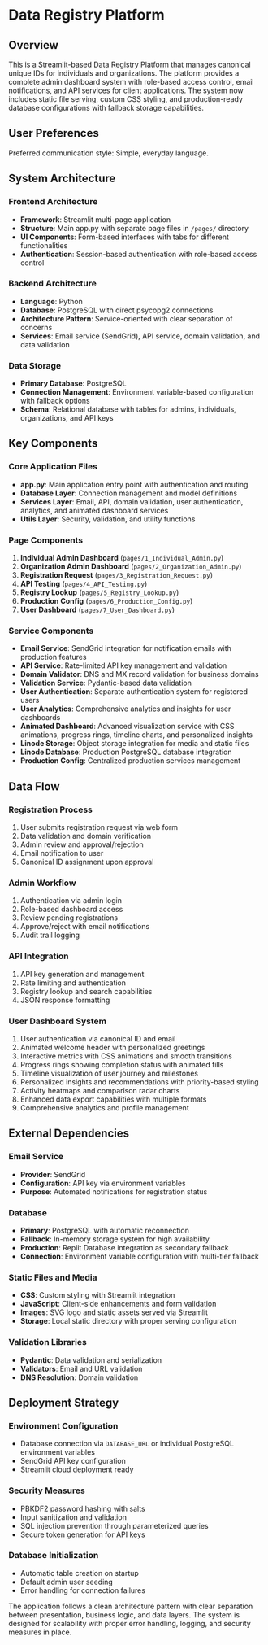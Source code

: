 # Data Registry Platform

## Overview

This is a Streamlit-based Data Registry Platform that manages canonical unique IDs for individuals and organizations. The platform provides a complete admin dashboard system with role-based access control, email notifications, and API services for client applications. The system now includes static file serving, custom CSS styling, and production-ready database configurations with fallback storage capabilities.

## User Preferences

Preferred communication style: Simple, everyday language.

## System Architecture

### Frontend Architecture
- **Framework**: Streamlit multi-page application
- **Structure**: Main app.py with separate page files in `/pages/` directory
- **UI Components**: Form-based interfaces with tabs for different functionalities
- **Authentication**: Session-based authentication with role-based access control

### Backend Architecture
- **Language**: Python
- **Database**: PostgreSQL with direct psycopg2 connections
- **Architecture Pattern**: Service-oriented with clear separation of concerns
- **Services**: Email service (SendGrid), API service, domain validation, and data validation

### Data Storage
- **Primary Database**: PostgreSQL
- **Connection Management**: Environment variable-based configuration with fallback options
- **Schema**: Relational database with tables for admins, individuals, organizations, and API keys

## Key Components

### Core Application Files
- **app.py**: Main application entry point with authentication and routing
- **Database Layer**: Connection management and model definitions
- **Services Layer**: Email, API, domain validation, user authentication, analytics, and animated dashboard services
- **Utils Layer**: Security, validation, and utility functions

### Page Components
1. **Individual Admin Dashboard** (`pages/1_Individual_Admin.py`)
2. **Organization Admin Dashboard** (`pages/2_Organization_Admin.py`)
3. **Registration Request** (`pages/3_Registration_Request.py`)
4. **API Testing** (`pages/4_API_Testing.py`)
5. **Registry Lookup** (`pages/5_Registry_Lookup.py`)
6. **Production Config** (`pages/6_Production_Config.py`)
7. **User Dashboard** (`pages/7_User_Dashboard.py`)

### Service Components
- **Email Service**: SendGrid integration for notification emails with production features
- **API Service**: Rate-limited API key management and validation
- **Domain Validator**: DNS and MX record validation for business domains
- **Validation Service**: Pydantic-based data validation
- **User Authentication**: Separate authentication system for registered users
- **User Analytics**: Comprehensive analytics and insights for user dashboards
- **Animated Dashboard**: Advanced visualization service with CSS animations, progress rings, timeline charts, and personalized insights
- **Linode Storage**: Object storage integration for media and static files
- **Linode Database**: Production PostgreSQL database integration
- **Production Config**: Centralized production services management

## Data Flow

### Registration Process
1. User submits registration request via web form
2. Data validation and domain verification
3. Admin review and approval/rejection
4. Email notification to user
5. Canonical ID assignment upon approval

### Admin Workflow
1. Authentication via admin login
2. Role-based dashboard access
3. Review pending registrations
4. Approve/reject with email notifications
5. Audit trail logging

### API Integration
1. API key generation and management
2. Rate limiting and authentication
3. Registry lookup and search capabilities
4. JSON response formatting

### User Dashboard System
1. User authentication via canonical ID and email
2. Animated welcome header with personalized greetings
3. Interactive metrics with CSS animations and smooth transitions
4. Progress rings showing completion status with animated fills
5. Timeline visualization of user journey and milestones
6. Personalized insights and recommendations with priority-based styling
7. Activity heatmaps and comparison radar charts
8. Enhanced data export capabilities with multiple formats
9. Comprehensive analytics and profile management

## External Dependencies

### Email Service
- **Provider**: SendGrid
- **Configuration**: API key via environment variables
- **Purpose**: Automated notifications for registration status

### Database
- **Primary**: PostgreSQL with automatic reconnection
- **Fallback**: In-memory storage system for high availability
- **Production**: Replit Database integration as secondary fallback
- **Connection**: Environment variable configuration with multi-tier fallback

### Static Files and Media
- **CSS**: Custom styling with Streamlit integration
- **JavaScript**: Client-side enhancements and form validation
- **Images**: SVG logo and static assets served via Streamlit
- **Storage**: Local static directory with proper serving configuration

### Validation Libraries
- **Pydantic**: Data validation and serialization
- **Validators**: Email and URL validation
- **DNS Resolution**: Domain validation

## Deployment Strategy

### Environment Configuration
- Database connection via `DATABASE_URL` or individual PostgreSQL environment variables
- SendGrid API key configuration
- Streamlit cloud deployment ready

### Security Measures
- PBKDF2 password hashing with salts
- Input sanitization and validation
- SQL injection prevention through parameterized queries
- Secure token generation for API keys

### Database Initialization
- Automatic table creation on startup
- Default admin user seeding
- Error handling for connection failures

The application follows a clean architecture pattern with clear separation between presentation, business logic, and data layers. The system is designed for scalability with proper error handling, logging, and security measures in place.